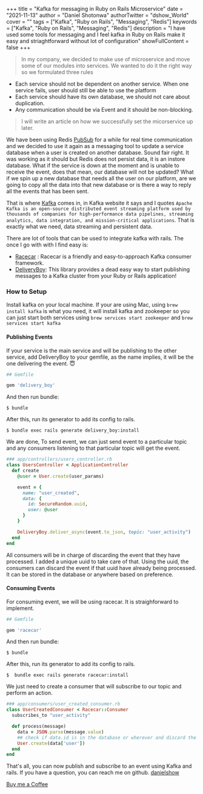 +++
title = "Kafka for messaging in Ruby on Rails Microservice"
date = "2021-11-13"
author = "Daniel Shotonwa"
authorTwitter = "dshow_World"
cover = ""
tags = ["Kafka", "Ruby on Rails", "Messaging", "Redis"]
keywords = ["Kafka", "Ruby on Rails", "Messaging", "Redis"]
description = "I have used some tools for messaging and I feel kafka in Ruby on Rails make it easy and striaghtforward without lot of configuration"
showFullContent = false
+++

> In my company, we decided to make use of microservice and move some of our modules into services. We wanted to do it the right way so we formulated three rules
- Each service should not be dependent on another service. When one service fails, user should still be able to use the platform
- Each service should have its own database, we should not care about duplication.
- Any communication should be via Event and it should be non-blocking.
> I will write an article on how we successfully set the micorservice up later.

We have been using Redis [PubSub](https://redis.io/topics/pubsub) for a while for real time communication and we decided to use it again as a messaging tool to update a service database when a user is created on another database. Sound fair right. It was working as it should but Redis does not persist data, it is an instore database. What if the service is down at the moment and is unable to receive the event, does that mean, our database will not be updated? What if we spin up a new database that needs all the user on our platform, are we going to copy all the data into that new database or is there a way to reply all the events that has been sent. 

That is where [Kafka](https://kafka.apache.org/) comes in, in Kafka website it says and I quotes `Apache Kafka is an open-source distributed event streaming platform used by thousands of companies for high-performance data pipelines, streaming analytics, data integration, and mission-critical applications`. That is exactly what we need, data streaming and persistent data.

There are lot of tools that can be used to integrate kafka with rails. The once I go with with I find easy is:
- [Racecar](https://github.com/zendesk/racecar) : Racecar is a friendly and easy-to-approach Kafka consumer framework.
- [DeliveryBoy](https://github.com/zendesk/delivery_boy): This library provides a dead easy way to start publishing messages to a Kafka cluster from your Ruby or Rails application!

### How to Setup
Install kafka on your local machine. If your are using Mac, using `brew install kafka` is what you need, it will install kafka and zookeeper so you can just start both services using `brew services start zookeeper` and `brew services start kafka`


#### Publishing Events
If your service is the main service and will be publishing to the other service, add DeliveryBoy to your gemfile, as the name implies, it will be the one delivering the event. 😇

```ruby
## Gemfile

gem 'delivery_boy'
```

And then run bundle:

```
$ bundle
```

After this, run its generator to add its config to rails.

```
$ bundle exec rails generate delivery_boy:install
```

We are done, To send event, we can just send event to a particular topic and any consumers listening to that particular topic will get the event.

```ruby
### app/controllers/users_controller.rb
class UsersController < ApplicationController
  def create
    @user = User.create(user_params)

    event = {
      name: "user_created",
      data: {
        id: SecureRandom.uuid,
        user: @user
      }
    }

    DeliveryBoy.deliver_async(event.to_json, topic: "user_activity")
  end
end

```

All consumers will be in charge of discarding the event that they have processed. I added a unique uuid to take care of that. Using the uuid, the consumers can discard the event if that uuid have already being processed. It can be stored in the database or anywhere based on preference.

#### Consuming Events
For consuming event, we will be using racecar. It is straighforward to implement.


```ruby
## Gemfile

gem 'racecar'
```

And then run bundle:

```
$ bundle
```

After this, run its generator to add its config to rails.

```
$  bundle exec rails generate racecar:install
```

We just need to create a consumer that will subscribe to our topic and perform an action.

```ruby
### app/consumers/user_created_consumer.rb
class UserCreatedConsumer < Racecar::Consumer
  subscribes_to "user_activity"

  def process(message)
    data = JSON.parse(message.value)
    ## check if data.id is in the database or wherever and discard the message
    User.create(data['user'])
  end
end
```

That's all, you can now publish and subscribe to an event using Kafka and rails.
If you have a question, you can reach me on github. [danielshow](https://github.com/Danielshow)

[Buy me a Coffee](https://www.buymeacoffee.com/danielshow)
